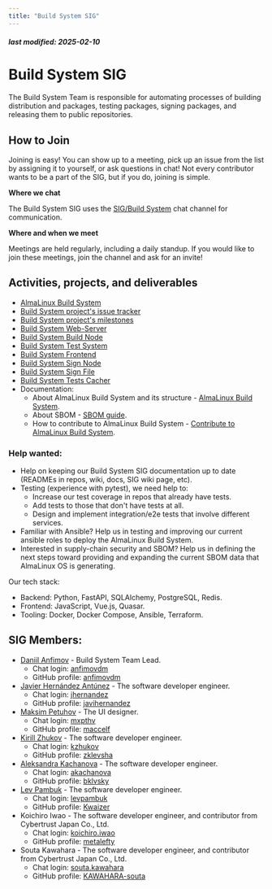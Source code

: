 ```yaml
---
title: "Build System SIG"
---
```


##### last modified: 2025-02-10

# Build System SIG

The Build System Team is responsible for automating processes of building distribution and packages, testing packages, signing packages, and releasing them to public repositories.

## How to Join

Joining is easy! You can show up to a meeting, pick up an issue from the list by assigning it to yourself, or ask questions in chat! Not every contributor wants to be a part of the SIG, but if you do, joining is simple.

**Where we chat**

The Build System SIG uses the [SIG/Build System](https://chat.almalinux.org/almalinux/channels/build-system) chat channel for communication.

**Where and when we meet**

Meetings are held regularly, including a daily standup. If you would like to join these meetings, join the channel and ask for an invite!

## Activities, projects, and deliverables

- [AlmaLinux Build System](https://build.almalinux.org/)
- [Build System project's issue tracker](https://github.com/AlmaLinux/build-system/issues)
- [Build System project's milestones](https://github.com/AlmaLinux/build-system/milestones)
- [Build System Web-Server](https://github.com/AlmaLinux/albs-web-server)
- [Build System Build Node](https://github.com/AlmaLinux/albs-node)
- [Build System Test System](https://github.com/AlmaLinux/alts)
- [Build System Frontend](https://github.com/AlmaLinux/albs-frontend)
- [Build System Sign Node](https://github.com/AlmaLinux/albs-sign-node)
- [Build System Sign File](https://github.com/AlmaLinux/albs-sign-file)
- [Build System Tests Cacher](https://github.com/AlmaLinux/alma-tests-cacher)
- Documentation:
  - About AlmaLinux Build System and its structure - [AlmaLinux Build System](/development/AlmaLinux-Build-System).
  - About SBOM - [SBOM guide](/documentation/sbom-guide).
  - How to contribute to AlmaLinux Build System - [Contribute to AlmaLinux Build System](/Contribute-to-AlmaLinux-Build-System).

### Help wanted:

- Help on keeping our Build System SIG documentation up to date (READMEs in repos, wiki, docs, SIG wiki page, etc).
- Testing (experience with pytest), we need help to:
  - Increase our test coverage in repos that already have tests.
  - Add tests to those that don't have tests at all.
  - Design and implement integration/e2e tests that involve different services.
- Familiar with Ansible? Help us in testing and improving our current ansible roles to deploy the AlmaLinux Build System.
- Interested in supply-chain security and SBOM? Help us in defining the next steps toward providing and expanding the current SBOM data that AlmaLinux OS is generating.

Our tech stack:

- Backend: Python, FastAPI, SQLAlchemy, PostgreSQL, Redis.
- Frontend: JavaScript, Vue.js, Quasar.
- Tooling: Docker, Docker Compose, Ansible, Terraform.

## SIG Members:

- [Daniil Anfimov](mailto:danfimov@cloudlinux.com) - Build System Team Lead.
  - Chat login: [anfimovdm](https://chat.almalinux.org/almalinux/messages/@anfimovdm)
  - GitHub profile: [anfimovdm](https://github.com/anfimovdm)
- [Javier Hernández Antúnez](mailto:jhernandez@cloudlinux.com) - The software developer engineer.
  - Chat login: [jhernandez](https://chat.almalinux.org/almalinux/messages/@jhernandez)
  - GitHub profile: [javihernandez](https://github.com/javihernandez)
- [Maksim Petuhov](mailto:mpetuhov@cloudlinux.com) - The UI designer.
  - Chat login: [mxpthv](https://chat.almalinux.org/almalinux/messages/@mxpthv)
  - GitHub profile: [maccelf](https://github.com/maccelf)
- [Kirill Zhukov](mailto:kzhukov@cloudlinux.com) - The software developer engineer.
  - Chat login: [kzhukov](https://chat.almalinux.org/almalinux/messages/@kzhukov)
  - GitHub profile: [zklevsha](https://github.com/zklevsha)
- [Aleksandra Kachanova](mailto:akachanova@cloudlinux.com) - The software developer engineer.
  - Chat login: [akachanova](https://chat.almalinux.org/almalinux/messages/@akachanova)
  - GitHub profile: [bklvsky](https://github.com/bklvsky)
- [Lev Pambuk](mailto:lpambuk@cloudlinux.com) - The software developer engineer.
  - Chat login: [levpambuk](https://chat.almalinux.org/almalinux/messages/@levpambuk)
  - GitHub profile: [Kwaizer](https://github.com/Kwaizer)
- Koichiro Iwao - The software developer engineer, and contributor from Cybertrust Japan Co., Ltd.
  - Chat login: [koichiro.iwao](https://chat.almalinux.org/almalinux/messages/@koichiro.iwao)
  - GitHub profile: [metalefty](https://github.com/metalefty)
- Souta Kawahara - The software developer engineer, and contributor from Cybertrust Japan Co., Ltd.
  - Chat login: [souta.kawahara](https://chat.almalinux.org/almalinux/messages/@souta.kawahara)
  - GitHub profile: [KAWAHARA-souta](https://github.com/KAWAHARA-souta)
